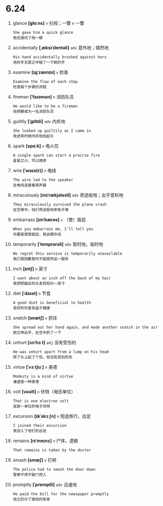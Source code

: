 # 6.24

1. glance **[ɡlɑːns]** `v` 扫视；一瞥 `n` 一瞥

   ```
   She gave him a quick glance
   她迅速扫了他一眼
   ```

2. accidentally **[ˌæksɪˈdentəli]** `adv` 意外地；偶然地

   ```
   His hand accidentally brushed against hers
   他的手无意之中碰了一下她的手
   ```

3. examine **[ɪɡˈzæmɪn]** `v` 检查

   ```
   Examine the flow of each step
   检查每个步骤的流程
   ```

4. fireman **[ˈfaɪəmən]** `n` 消防队员

   ```
   He would like to be a fireman
   他想要成为一名消防队员
   ```

5. guiltily **[ˈɡɪltɪli]** `adv` 内疚地

   ```
   She looked up guiltily as I came in
   我进来时她内疚地抬起头
   ```

6. spark **[spɑːk]** `n` 电火花

   ```
   A single spark can start a prairie fire
   星星之火，可以燎原
   ```

7. wire **[ˈwaɪə(r)]** `n` 电线

   ```
   The wire led to the speaker
   这电线连接着扬声器
   ```

8. miraculously **[mɪˈrækjələsli]** `adv` 奇迹般地；出乎意料地

   ```
   They miraculously survived the plane crash
   在空难中，他们奇迹般地幸免于难
   ```

9. embarrass **[ɪmˈbærəs]** `v` （使）尴尬

   ```
   When you embarrass me, I'll tell you
   你要是使我尴尬，我会跟你说
   ```

10. temporarily **[ˈtemprərəli]** `adv` 暂时地，临时地

    ```
    We regret this service is temporarily unavailable
    我们很抱歉暂时不能提供这一服务
    ```

11. inch **[ɪntʃ]** `n` 英寸

    ```
    I want about an inch off the back of my hair
    我想把脑后的头发剪短约一英寸
    ```

12. diet **[ˈdaɪət]** `n` 节食

    ```
    A good diet is beneficial to health
    良好的饮食有益于健康
    ```

13. snatch **[snætʃ]** `v` 抓住

    ```
    She spread out her hand again, and made another snatch in the air
    她又伸出手，在空中抓了一下
    ```

14. unhurt **[ʌnˈhɜːt]** `adj` 没有受伤的

    ```
    He was unhurt apart from a lump on his head
    除了头上起了个包，他没有受别的伤
    ```

15. virtue **[ˈvɜːtʃuː]** `n` 美德

    ```
    Modesty is a kind of virtue
    谦虚是一种美德
    ```

16. volt **[vəʊlt]** `n` 伏特（电压单位）

    ```
    That is one electron volt
    就是一单位的电子伏特
    ```

17. excursion **[ɪkˈskɜːʃn]** `n` 短途旅行，远足

    ```
    I joined their excursion
    我加入了他们的远足
    ```

18. remains **[rɪˈmeɪnz]** `n` 尸体，遗骸

    ```
    That remains is taken by the doctor

    ```

19. smash **[smæʃ]** `v` 打碎

    ```
    The police had to smash the door down
    警察不得不破门而入
    ```

20. promptly **[ˈprɒmptli]** `adv` 迅速地
    ```
    He paid the bill for the newspaper promptly
    他立刻付了报纸的账单
    ```
